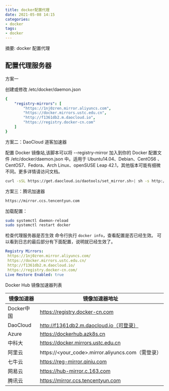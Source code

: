 ```yaml
---
title: docker配置代理
date: 2021-05-08 14:15
categories:
- docker
tags:
- docker
---
```

  
  
摘要: docker 配置代理
<!-- more -->

## 配置代理服务器

方案一

创建或修改 /etc/docker/daemon.json

```yaml
{
    "registry-mirrors": [
        "https://1nj0zren.mirror.aliyuncs.com",
        "https://docker.mirrors.ustc.edu.cn",
        "http://f1361db2.m.daocloud.io",
        "https://registry.docker-cn.com"
    ]
}
```

方案二：DaoCloud 道客加速器

配置 Docker 镜像站,该脚本可以将 --registry-mirror 加入到你的 Docker 配置文件 /etc/docker/daemon.json 中。适用于 Ubuntu14.04、Debian、CentOS6 、CentOS7、Fedora、Arch Linux、openSUSE Leap 42.1，其他版本可能有细微不同。更多详情请访问文档。

```bash
curl -sSL https://get.daocloud.io/daotools/set_mirror.sh>| sh -s http://f1361db2.m.daocloud.io
```

方案三：腾讯加速器

```txt
https://mirror.ccs.tencentyun.com

```

加载配置：

```bash
sudo systemctl daemon-reload
sudo systemctl restart docker
```

检查代理服务器是否生效
命令行执行 `docker info`，查看配置是否已经生效。
可以看到日志的最后部分有下面配置，说明就已经生效了。

```yaml
Registry Mirrors:
 https://1nj0zren.mirror.aliyuncs.com/
 https://docker.mirrors.ustc.edu.cn/
 http://f1361db2.m.daocloud.io/
 https://registry.docker-cn.com/
Live Restore Enabled: true
```

Docker Hub 镜像加速器列表

|镜像加速器|镜像加速器地址|
|---|---|
|Docker中国|	https://registry.docker-cn.com|
|DaoCloud	|http://f1361db2.m.daocloud.io（可登录）|
|Azure |https://dockerhub.azk8s.cn|
|中科大 |https://docker.mirrors.ustc.edu.cn |
|阿里云	|https://<your_code>.mirror.aliyuncs.com（需登录）|
|七牛云	|https://reg-mirror.qiniu.com|
|网易云	|https://hub-mirror.c.163.com|
|腾讯云	|https://mirror.ccs.tencentyun.com|
